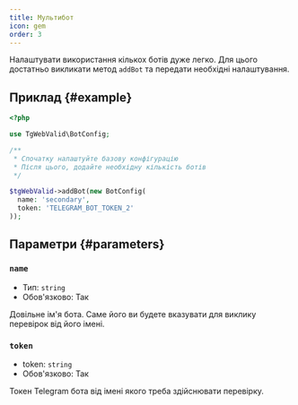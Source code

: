 ```yaml
---
title: Мультибот
icon: gem
order: 3
---
```


Налаштувати використання кількох ботів дуже легко. Для цього достатньо викликати метод `addBot` та передати необхідні налаштування.

## Приклад {#example}

```php
<?php

use TgWebValid\BotConfig;

/**
 * Спочатку налаштуйте базову конфігурацію
 * Після цього, додайте необхідну кількість ботів
 */

$tgWebValid->addBot(new BotConfig(
  name: 'secondary',
  token: 'TELEGRAM_BOT_TOKEN_2'
));
```

## Параметри {#parameters}

### `name`
- Тип: `string`
- Обов'язково: Так

Довільне ім'я бота. Саме його ви будете вказувати для виклику перевірок від його імені.

### `token`
- token: `string`
- Обов'язково: Так

Токен Telegram бота від імені якого треба здійснювати перевірку.